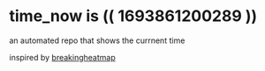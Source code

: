 # time_now is (( 1693861200289 ))

an automated repo that shows the currnent time

inspired by [breakingheatmap](https://github.com/breakingheatmap/breakingheatmap)